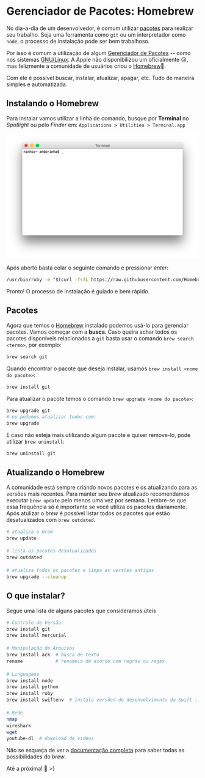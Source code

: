 # Gerenciador de Pacotes: Homebrew
No dia-a-dia de um desenvolvedor, é comum utilizar [pacotes][wiki-pkg] para realizar seu trabalho. Seja uma ferramenta como `git` ou um interpretador como `node`, o processo de instalação pode ser bem trabalhoso.

Por isso é comum a utilização de algum [Gerenciador de Pacotes][wiki-pm] -- como nos sistemas [GNU/Linux][linux]. A Apple não disponibilizou um oficialmente 😢, mas felizmente a comunidade de usuários criou o [Homebrew][link-brew]🍻.

Com ele é possível buscar, instalar, atualizar, apagar, etc. Tudo de maneira simples e automatizada.

## Instalando o Homebrew
Para instalar vamos utilizar a linha de comando, busque por **Terminal** no _Spotlight_ ou pelo _Finder_ em:
`Applications > Utilities > Terminal.app`

![Terminal.app][01-terminal]

Após aberto basta colar o seguinte comando e pressionar _enter_:
```sh
/usr/bin/ruby -e "$(curl -fsSL https://raw.githubusercontent.com/Homebrew/install/master/install)"
```

Pronto! O processo de instalação é guiado e bem rápido.

## Pacotes
Agora que temos o [Homebrew][link-brew] instalado podemos usá-lo para gerenciar pacotes. Vamos começar com a **busca**. Caso queira achar todos os pacotes disponíveis relacionados a `git` basta usar o comando `brew search <termo>`, por exemplo:
```sh
brew search git
```

Quando encontrar o pacote que deseja instalar, usamos `brew install <nome do pacote>`:
```sh
brew install git
```

Para atualizar o pacote temos o comando `brew upgrade <nome do pacote>`:
```sh
brew upgrade git
# ou podemos atualizar todos com:
brew upgrade
```

E caso não esteja mais utilizando algum pacote e quiser remove-lo, pode utilizar `brew uninstall`:
```sh
brew uninstall git
```

## Atualizando o Homebrew
A comunidade está sempre criando novos pacotes e os atualizando para as versões mais recentes. Para manter seu _brew_ atualizado recomendamos executar `brew update` pelo menos uma vez por semana. Lembre-se que essa frequência só é importante se você utiliza os pacotes diariamente. Após atulizar o _brew_ é possível listar todos os pacotes que estão desatualizados com `brew outdated`.
```sh
# atualiza o brew
brew update

# lista os pacotes desatualizados
brew outdated

# atualiza todos os pacotes e limpa as versões antigas
brew upgrade --cleanup
```

## O que instalar?
Segue uma lista de alguns pacotes que consideramos úteis
```sh
# Controle de Versão:
brew install git
brew install mercurial

# Manipulação de Arquivos
brew install ack  # busca de texto
rename            # renomeia de acordo com regras ou regex

# Linguagens
brew install node
brew install python
brew install ruby
brew install swiftenv  # instala versões de desenvolvimento da Swift :)

# Rede
nmap
wireshark
wget
youtube-dl  # download de videos
```

Não se esqueça de ver a [documentação completa][doc-brew] para saber todas as possibilidades do _brew_.

Até a próxima! 🍻
\>}

[link-brew]: https://brew.sh
[doc-brew]: http://docs.brew.sh/
[linux]: https://pt.wikipedia.org/wiki/GNU/Linux
[wiki-pkg]: https://pt.wikipedia.org/wiki/Pacote_de_software
[wiki-pm]: https://pt.wikipedia.org/wiki/Sistema_gestor_de_pacotes

[01-terminal]: /_img/talk-is-cheap/2017-07-08-gerenciador-de-pacotes-homebrew/01-terminal.png
